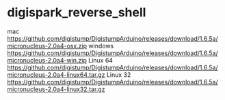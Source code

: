 # digispark_reverse_shell




mac https://github.com/digistump/DigistumpArduino/releases/download/1.6.5a/micronucleus-2.0a4-osx.zip
windows https://github.com/digistump/DigistumpArduino/releases/download/1.6.5a/micronucleus-2.0a4-win.zip
Linux 64 https://github.com/digistump/DigistumpArduino/releases/download/1.6.5a/micronucleus-2.0a4-linux64.tar.gz
Linux 32 https://github.com/digistump/DigistumpArduino/releases/download/1.6.5a/micronucleus-2.0a4-linux32.tar.gz
